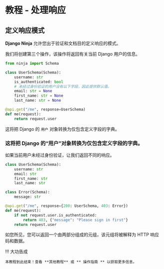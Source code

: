 # 教程 - 处理响应

## 定义响应模式

**Django Ninja** 允许您出于验证和文档目的定义响应的模式。

我们将创建第三个操作，该操作将返回有关当前 Django 用户的信息。

```python
from ninja import Schema

class UserSchema(Schema):
    username: str
    is_authenticated: bool
    # 未经过身份验证的用户没有以下字段，因此提供默认值。
    email: str = None
    first_name: str = None
    last_name: str = None

@api.get("/me", response=UserSchema)
def me(request):
    return request.user
```

这将把 Django 的 `用户` 对象转换为仅包含定义字段的字典。

### 这将把 Django 的“用户”对象转换为仅包含定义字段的字典。

如果当前用户未经过身份验证，让我们返回不同的响应。

```python hl_lines="2-5 7-8 10 12-13"
class UserSchema(Schema):
    username: str
    email: str
    first_name: str
    last_name: str

class Error(Schema):
    message: str

@api.get("/me", response={200: UserSchema, 403: Error})
def me(request):
    if not request.user.is_authenticated:
        return 403, {"message": "Please sign in first"}
    return request.user 
```

如您所见，您可以返回一个由两部分组成的元组，该元组将被解释为 HTTP 响应码和数据。

!!! 大功告成

    本教程到此结束！查看 **其他教程** 或 ** 操作指南 ** 以获取更多信息。